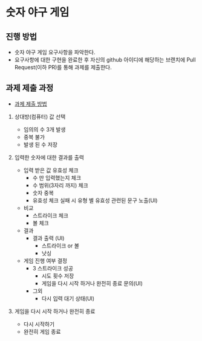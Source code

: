 # 숫자 야구 게임
## 진행 방법
* 숫자 야구 게임 요구사항을 파악한다.
* 요구사항에 대한 구현을 완료한 후 자신의 github 아이디에 해당하는 브랜치에 Pull Request(이하 PR)를 통해 과제를 제출한다.

## 과제 제출 과정
* [과제 제출 방법](https://github.com/next-step/nextstep-docs/tree/master/precourse)

1. 상대방(컴퓨터) 값 선택
	- 임의의 수 3개 발생
	- 중복 불가
	- 발생 된 수 저장

2. 입력한 숫자에 대한 결과를 출력	
	- 입력 받은 값 유효성 체크
		- 수 만 입력했는지 체크
		- 수 범위(3자리 까지) 체크
		- 숫자 중복
		- 유효성 체크 실패 시 유형 별 유효성 관련된 문구 노출(UI)
	- 비교
		- 스트라이크 체크
		- 볼 체크
	- 결과
		- 결과 출력 (UI)
			- 스트라이크 or 볼
			- 낫싱
	- 게임 진행 여부 결정
		- 3 스트라이크 성공
			- 시도 횟수 저장 
			- 게임을 다시 시작 하거나 완전히 종료 문의(UI)
		- 그외
			- 다시 입력 대기 상태(UI)
	
3. 게임을 다시 시작 하거나 완전히 종료
	- 다시 시작하기
	- 완전히 게임 종료

